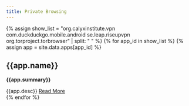 ```yaml
---
title: Private Browsing
---
```


{% assign show_list = "org.calyxinstitute.vpn com.duckduckgo.mobile.android se.leap.riseupvpn org.torproject.torbrowser" | split: " " %}
{% for app_id in show_list %}
{% assign app = site.data.apps[app_id] %}
<div class="mb-4">
<h2>{{app.name}}</h2>
<p><b>{{app.summary}}</b></p>
{{app.desc}}
<a class="more" href="{{app.web}}">Read More</a>
</div>
{% endfor %}
